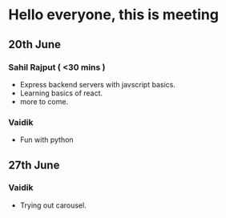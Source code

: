 # Hello everyone, this is meeting

## 20th June

### Sahil Rajput ( <30 mins )

- Express backend servers with javscript basics.
- Learning basics of react.
- more to come.

### Vaidik

- Fun with python


## 27th June

### Vaidik

- Trying out carousel.
